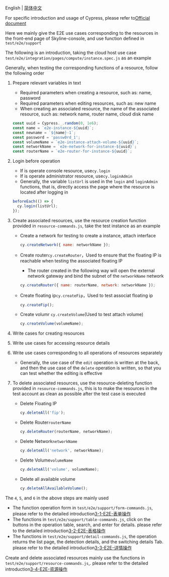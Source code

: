 English | [简体中文](/docs/zh/test/3-0-how-to-edit-e2e-case.md)

For specific introduction and usage of Cypress, please refer to[Official document](https://docs.cypress.io/guides/overview/why-cypress)

Here we mainly give the E2E use cases corresponding to the resources in the front-end page of Skyline-console, and use function defined in `test/e2e/support`

The following is an introduction, taking the cloud host use case `test/e2e/integration/pages/compute/instance.spec.js` as an example

Generally, when testing the corresponding functions of a resource, follow the following order

1. Prepare relevant variables in text
   - Required parameters when creating a resource, such as: name, password
   - Required parameters when editing resources, such as: new name
   - When creating an associated resource, the name of the associated resource, such as: network name, router name, cloud disk name

   ```javascript
   const uuid = Cypress._.random(0, 1e6);
   const name = `e2e-instance-${uuid}`;
   const newname = `${name}-1`;
   const password = 'passw0rd_1';
   const volumeName = `e2e-instance-attach-volume-${uuid}`;
   const networkName = `e2e-network-for-instance-${uuid}`;
   const routerName = `e2e-router-for-instance-${uuid}`;
   ```

2. Login before operation
   - If is operate console resource, use`cy.login`
   - If is operate administrator resource, use`cy.loginAdmin`
   - Generally, the variable `listUrl` is used in the `login` and `loginAdmin` functions, that is, directly access the page where the resource is located after logging in

   ```javascript
   beforeEach(() => {
     cy.login(listUrl);
   });
   ```

3. Create associated resources, use the resource creation function provided in `resource-commands.js`, take the test instance as an example
   - Create a network for testing to create a instance, attach interface

     ```javascript
     cy.createNetwork({ name: networkName });
     ```

   - Create router`cy.createRouter`，Used to ensure that the floating IP is reachable when testing the associated floating IP
     - The router created in the following way will open the external network gateway and bind the subnet of the `networkName` network

     ```javascript
     cy.createRouter({ name: routerName, network: networkName });
     ```

   - Create floating ip`cy.createFip`，Used to test associat floating ip

     ```javascript
     cy.createFip();
     ```

   - Create volumr `cy.createVolume`(Used to test attach volume)

     ```javascript
     cy.createVolume(volumeName);
     ```

4. Write cases for creating resources
5. Write use cases for accessing resource details
6. Write use cases corresponding to all operations of resources separately
    - Generally, the use case of the `edit` operation is written at the back, and then the use case of the `delete` operation is written, so that you can test whether the editing is effective
7. To delete associated resources, use the resource-deleting function provided in `resource-commands.js`, this is to make the resources in the test account as clean as possible after the test case is executed
   - Delete Floating IP

     ```javascript
     cy.deleteAll('fip');
     ```

   - Delete Router`routerName`

     ```javascript
     cy.deleteRouter(routerName, networkName);
     ```

   - Delete Network`networkName`

     ```javascript
     cy.deleteAll('network', networkName);
     ```

   - Delete Volume`volumeName`

     ```javascript
     cy.deleteAll('volume', volumeName);
     ```

   - Delete all available volume

     ```javascript
     cy.deleteAllAvailableVolume();
     ```

The `4`, `5`, and `6` in the above steps are mainly used

- The function operation form in `test/e2e/support/form-commands.js`, please refer to the detailed introduction[3-1-E2E-表单操作](3-1-E2E-表单操作.md)
- The functions in `test/e2e/support/table-commands.js`, click on the buttons in the operation table, search, and enter for details. please refer to the detailed introduction[3-2-E2E-表格操作](3-2-E2E-表格操作.md)
- The functions in `test/e2e/support/detail-commands.js`, the operation returns the list page, the detection details, and the switching details Tab. please refer to the detailed introduction[3-3-E2E-详情操作](3-3-E2E-详情操作.md)

Create and delete associated resources mainly use the functions in `test/e2e/support/resource-commands.js`,. please refer to the detailed introduction[3-4-E2E-资源操作](3-4-E2E-资源操作.md)